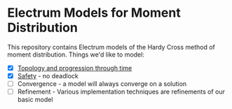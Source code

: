 # Electrum Models for Moment Distribution

This repository contains Electrum models of the Hardy Cross method of moment distribution. Things we'd like to model:

- [x] [Topology and progression through time](hcm.ele)
- [x] [Safety](hcm-safety.ele) - no deadlock
- [ ] Convergence - a model will always converge on a solution
- [ ] Refinement - Various implementation techniques are refinements of our basic model